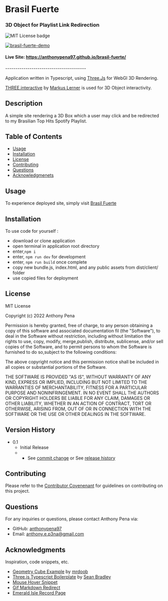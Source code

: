 # Brasil Fuerte

### 3D Object for Playlist Link Redirection

![MIT License badge](https://img.shields.io/badge/license-MIT_License-green)

[![brasil-fuerte-demo](https://user-images.githubusercontent.com/79285555/148021888-5008bd57-3ae7-48d1-a85f-a83c19faec1e.gif)](https://anthonypena97.github.io/brasil-fuerte/)

#### Live Site: https://anthonypena97.github.io/brasil-fuerte/

<p> ---------------------------------------- </p>

Application written in Typescript, using [Three.Js](https://threejs.org/) for WebGl 3D Rendering.

[THREE.interactive](https://github.com/markuslerner/THREE.Interactive) by [Markus Lerner](https://github.com/markuslerner) is used for 3D Object interactivity.

## Description

A simple site rendering a 3D Box which a user may click and be redirected to my Brasilian Top Hits Spotify Playlist.

## Table of Contents

- [Usage](#usage)
- [Installation](#installation)
- [License](#license)
- [Contributing](#contributing)
- [Questions](#questions)
- [Acknowledgmenets](#Acknowledgments)

## Usage

To experience deployed site, simply visit [Brasil Fuerte](https://anthonypena97.github.io/brasil-fuerte/)

## Installation

To use code for yourself :

- download or clone application
- open terminal in application root directory
- enter,`npm i`
- enter, `npm run dev` for development
- enter, `npm run build` once complete
- copy new bundle.js, index.html, and any public assets from dist/client/ folder
- use copied files for deployment

## License

MIT License

Copyright (c) 2022 Anthony Pena

Permission is hereby granted, free of charge, to any person obtaining a copy of this software and associated documentation fil (the "Software"), to deal in the Software without restriction, including without limitation the rights to use, copy, modify, merge,publish, distribute, sublicense, and/or sell copies of the Software, and to permit persons to whom the Software is furnished to do so,subject to the following conditions:

The above copyright notice and this permission notice shall be included in all copies or substantial portions of the Software.

THE SOFTWARE IS PROVIDED "AS IS", WITHOUT WARRANTY OF ANY KIND, EXPRESS OR IMPLIED, INCLUDING BUT NOT LIMITED TO THE WARRANTIES OF MERCHANTABILITY, FITNESS FOR A PARTICULAR PURPOSE AND NONINFRINGEMENT. IN NO EVENT SHALL THE AUTHORS OR COPYRIGHT HOLDERS BE LIABLE FOR ANY CLAIM, DAMAGES OR OTHER LIABILITY, WHETHER IN AN ACTION OF CONTRACT, TORT OR OTHERWISE, ARISING FROM, OUT OF OR IN CONNECTION WITH THE SOFTWARE OR THE USE OR OTHER DEALINGS IN THE SOFTWARE.

## Version History

- 0.1
  - Initial Release
  - - See [commit change](https://github.com/anthonypena97/brasil-fuerte/commits/main) or See [release history](https://github.com/anthonypena97/braisl-fuerte/releases)

## Contributing

Please refer to the [Contributor Covenenant](https://www.contributor-covenant.org/) for guidelines on contributing on this project.

## Questions

For any inquiries or questions, please contact Anthony Pena via:

- GitHub: [anthonypena97](https://github.com/anthonypena97)
- Email: <anthony.e.p3na@gmail.com>

## Acknowledgments

Inspiration, code snippets, etc.

- [Geometry Cube Example](https://github.com/mrdoob/three.js/blob/master/examples/webgl_geometry_cube.html) by [mrdoob](https://github.com/mrdoob)
- [Three.js Typescript Boilerplate](https://github.com/Sean-Bradley/Three.js-TypeScript-Boilerplate) by [Sean Bradley](https://github.com/Sean-Bradley)
- [Mouse Hover Snippet](https://stackoverflow.com/questions/42950341/when-mouseover-hover-on-object-the-mouse-cursor-should-change-three-js/42951493#42951493)
- [Gif Markdown Redirect](https://meta.stackexchange.com/questions/38915/creating-an-image-link-in-markdown-format)
- [Emerald Isle Record Page](http://theemeraldisle.us/)
